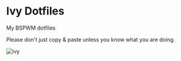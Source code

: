 # Ivy Dotfiles
My BSPWM dotfiles

Please don't just copy & paste unless you know what you are doing. 

![ivy](https://github.com/mel4tonin/dotfiles/blob/main/rice.png)
